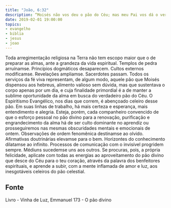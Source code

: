 ```yaml
---
title: "João, 6:32"
description: “Moisés não vos deu o pão do Céu; mas meu Pai vos dá o verdadeiro pão do Céu.” Jesus (João, 6:32)
date: 2019-02-01 19:00:00
topics: 
- evangelho
- biblia
- jesus
- joao
---
```



Toda arregimentação religiosa na Terra não tem escopo maior que o de
preparar as almas, ante a grandeza da vida espiritual.
Templos de pedra arruínam­se.
Princípios dogmáticos desaparecem.
Cultos externos modificam­se.
Revelações ampliam­se.
Sacerdotes passam.
Todos os serviços da fé viva representam, de algum modo, aquele pão que
Moisés dispensou aos hebreus, alimento valioso sem dúvida, mas que sustentava o
corpo apenas por um dia, e cuja finalidade primordial é a de manter a sublime
oportunidade da alma em busca do verdadeiro pão do Céu.
O Espiritismo Evangélico, nos dias que correm, é abençoado celeiro desse
pão. Em suas linhas de trabalho, há mais certeza e esperança, mais entendimento e
alegria.
Esteja, porém, cada companheiro convencido de que o esforço pessoal no
pão divino para a renovação, purificação e engrandecimento da alma há de ser culto
dominante no aprendiz ou prosseguiremos nas mesmas obscuridades mentais e
emocionais de ontem.
Observações de ordem fenomênica destinam­se ao olvido.
Afirmativas doutrinárias elevam­se para o bem.
Horizontes do conhecimento dilatam­se ao infinito.
Processos de comunicação com o invisível progridem sempre. Médiuns
sucedem­se uns aos outros.
Se procuras, pois, a própria felicidade, aplica­te com todas as energias ao
aproveitamento do pão divino que desce do Céu para o teu coração, através da
palavra dos benfeitores espirituais, e aprende a subir, com a mente inflamada de
amor e luz, aos inesgotáveis celeiros do pão celestial.




## Fonte
Livro - Vinha de Luz, Emmanuel
173 - O pão divino
